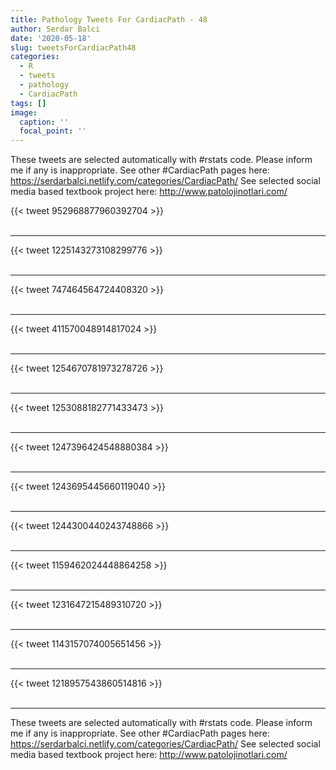 ```yaml
---
title: Pathology Tweets For CardiacPath - 48
author: Serdar Balci
date: '2020-05-18'
slug: tweetsForCardiacPath48
categories:
  - R
  - tweets
  - pathology
  - CardiacPath
tags: []
image:
  caption: ''
  focal_point: ''
---
```



These tweets are selected automatically with #rstats code. Please inform me if any is inappropriate.
See other #CardiacPath pages here: https://serdarbalci.netlify.com/categories/CardiacPath/ 
See selected social media based textbook project here: http://www.patolojinotlari.com/

{{< tweet 952968877960392704 >}}
<br>
<br>
<hr>
{{< tweet 1225143273108299776 >}}
<br>
<br>
<hr>
{{< tweet 747464564724408320 >}}
<br>
<br>
<hr>
{{< tweet 411570048914817024 >}}
<br>
<br>
<hr>
{{< tweet 1254670781973278726 >}}
<br>
<br>
<hr>
{{< tweet 1253088182771433473 >}}
<br>
<br>
<hr>
{{< tweet 1247396424548880384 >}}
<br>
<br>
<hr>
{{< tweet 1243695445660119040 >}}
<br>
<br>
<hr>
{{< tweet 1244300440243748866 >}}
<br>
<br>
<hr>
{{< tweet 1159462024448864258 >}}
<br>
<br>
<hr>
{{< tweet 1231647215489310720 >}}
<br>
<br>
<hr>
{{< tweet 1143157074005651456 >}}
<br>
<br>
<hr>
{{< tweet 1218957543860514816 >}}
<br>
<br>
<hr>


These tweets are selected automatically with #rstats code. Please inform me if any is inappropriate.
See other #CardiacPath pages here: https://serdarbalci.netlify.com/categories/CardiacPath/ 
See selected social media based textbook project here: http://www.patolojinotlari.com/
